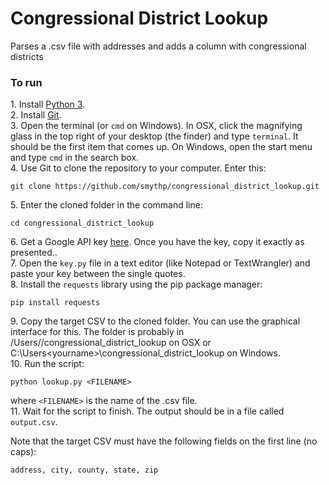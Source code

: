 # Congressional District Lookup

Parses a .csv file with addresses and adds a column with congressional districts


### To run

1\. Install [Python 3](https://www.python.org/downloads/).  
2\. Install [Git](https://git-scm.com/downloads).  
3\. Open the terminal (or `cmd` on Windows). In OSX, click the magnifying glass in the top right of your desktop (the finder) and type `terminal`. It should be the first item that comes up. On Windows, open the start menu and type `cmd` in the search box.  
4\. Use Git to clone the repository to your computer. Enter this:

    git clone https://github.com/smythp/congressional_district_lookup.git
	
5\. Enter the cloned folder in the command line:

    cd congressional_district_lookup
	
6\. Get a Google API key [here](https://developers.google.com/maps/documentation/geocoding/get-api-key). Once you have the key, copy it exactly as presented..  
7\. Open the `key.py` file in a text editor (like Notepad or TextWrangler) and paste your key between the single quotes.  
8\. Install the `requests` library using the pip package manager:

    pip install requests
	
9\. Copy the target CSV to the cloned folder. You can use the graphical interface for this. The folder is probably in /Users/<yourname>/congressional_district_lookup on OSX or C:\Users\<yourname>\congressional_district_lookup on Windows.  
10\. Run the script:

	python lookup.py <FILENAME>
	
where `<FILENAME>` is the name of the .csv file.  
11\. Wait for the script to finish. The output should be in a file called `output.csv`.  

Note that the target CSV must have the following fields on the first line (no caps):

	address, city, county, state, zip

